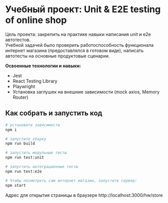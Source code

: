 # Учебный проект: Unit & E2E testing of online shop
Цель проекта: закрепить на практике навыки написания unit и e2e автотестов. <br>
Учебной задачей было проверить работоспособность функционала интернет магазина (предоставлялся в готовом виде), написать автотесты на основные продуктовые сценарии.

**Освоенные технологии и навыки:**
- Jest 
- React Testing Library
- Playwright
- Установка заглушек на внешние зависимости (mock axios, Memory Router)

## Как собрать и запустить код

```sh
# установите зависимости
npm i

# запустите сборку
npm run build

# запустить модульные тесты
npm run test:unit

# запустить интеграционные тесты
npm run test:e2e

# Чтобы посмотреть сам интернет магазин, запустите сервер:
npm start
```

Адрес для открытия страницы в браузере http://localhost:3000/hw/store

